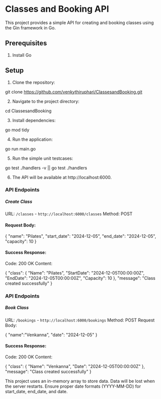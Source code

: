 # Classes and Booking API

This project provides a simple API for creating and booking classes using the Gin framework in Go.

## Prerequisites

1. Install Go

## Setup

1. Clone the repository:

  git clone https://github.com/venkythiruphari/ClassesandBooking.git

2. Navigate to the project directory:

  cd ClassesandBooking

3. Install dependencies:

  go mod tidy

4. Run the application:

  go run main.go

5. Run the simple unit testcases:

  go test ./handlers -v || go test ./handlers

6. The API will be available at http://localhost:6000.

### API Endpoints

##### Create Class
URL: `/classes` - `http://localhost:6000/classes`
Method: POST
#### Request Body:

{
  "name": "Pilates",
  "start_date": "2024-12-05",
  "end_date": "2024-12-05",
  "capacity": 10
}

#### Success Response:
Code: 200 OK
Content:

{
  "class": {
    "Name": "Pilates",
    "StartDate": "2024-12-05T00:00:00Z",
    "EndDate": "2024-12-05T00:00:00Z",
    "Capacity": 10
  },
  "message": "Class created successfully"
}

### API Endpoints

##### Book Class
URL: `/bookings` - `http://localhost:6000/bookings`
Method: POST
Request Body:

{
  "name":"Venkanna",
  "date": "2024-12-05"
}

#### Success Response:
Code: 200 OK
Content:

{
  "class": {
    "Name": "Venkanna",
    "Date": "2024-12-05T00:00:00Z"
  },
  "message": "Class created successfully"
}

This project uses an in-memory array to store data. Data will be lost when the server restarts.
Ensure proper date formats (YYYY-MM-DD) for start_date, end_date, and date.